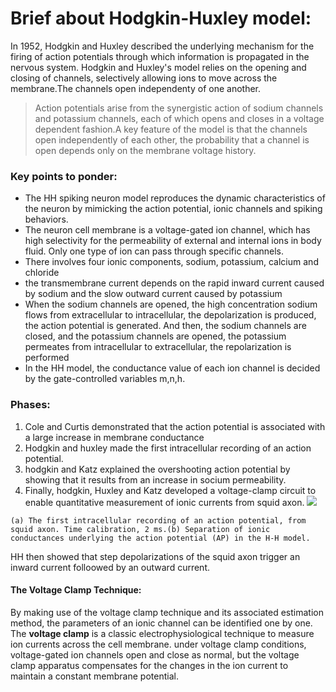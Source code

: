 # Brief about Hodgkin-Huxley model:

In 1952, Hodgkin and Huxley described the underlying mechanism for the firing of action potentials through which information is propagated in the nervous system.
Hodgkin and Huxley's model relies on the opening and closing of channels, selectively allowing ions to move across the membrane.The channels open independenty of one another.

> Action potentials arise from the synergistic action of sodium channels and potassium channels, each of which opens and closes in a voltage dependent fashion.A key feature of the model is that the channels open independently of each other, the probability that a channel is open depends only on the membrane voltage history.

### Key points to ponder:
* The HH spiking neuron model reproduces the dynamic characteristics of the neuron by mimicking the action potential, ionic channels and spiking behaviors.
* The neuron cell membrane is a voltage-gated ion channel, which has high selectivity for the permeability of external and internal ions in body fluid. Only one type of ion can pass through specific channels. 
* There involves four ionic components, sodium, potassium, calcium and chloride
* the transmembrane current depends on the rapid inward current caused by sodium and the slow outward current caused by potassium
* When the sodium channels are opened, the high concentration sodium flows from extracellular to intracellular, the depolarization is produced, the action potential is generated. And then, the sodium channels are closed, and the potassium channels are opened, the potassium permeates from intracellular to extracellular, the repolarization is performed
* In the HH model, the conductance value of each ion channel is decided by the gate-controlled variables m,n,h.

### Phases:
1. Cole and Curtis demonstrated that the action potential is associated with a large increase in membrane conductance
2. Hodgkin and huxley made the first intracellular recording of an action potential.
3. hodgkin and Katz explained the overshooting action potential by showing that it results from an increase in socium permeability.
4. Finally, hodgkin, Huxley and Katz developed a voltage-clamp circuit to enable quantitative measurement of ionic currents from squid axon.
![](https://media.springernature.com/lw685/springer-static/image/art%3A10.1038%2F81426/MediaObjects/41593_2000_Article_BFnn1100_1165_Fig1_HTML.gif?as=webp)

`(a) The first intracellular recording of an action potential, from squid axon. Time calibration, 2 ms.(b) Separation of ionic conductances underlying the action potential (AP) in the H-H model.`

HH then showed that step depolarizations of the squid axon trigger an inward current folloowed by an outward current.

#### The Voltage Clamp Technique:
By making use of the voltage clamp technique and its associated estimation method, the parameters of an ionic channel can be identified one by one. 
The **voltage clamp** is a classic electrophysiological technique to measure ion currents across the cell membrane. under voltage clamp conditions, voltage-gated ion channels open and close as normal, but the voltage clamp apparatus compensates for the changes in the ion current to maintain a constant membrane potential.